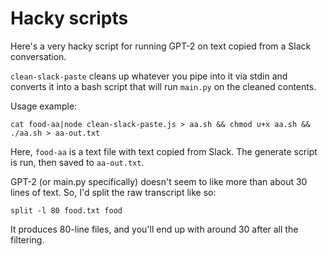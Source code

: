 # Hacky scripts

Here's a very hacky script for running GPT-2 on text copied from a Slack conversation.

`clean-slack-paste` cleans up whatever you pipe into it via stdin and converts it into a bash script that will run `main.py` on the cleaned contents.

Usage example:

    cat food-aa|node clean-slack-paste.js > aa.sh && chmod u+x aa.sh && ./aa.sh > aa-out.txt

Here, `food-aa` is a text file with text copied from Slack. The generate script is run, then saved to `aa-out.txt`.

GPT-2 (or main.py specifically) doesn't seem to like more than about 30 lines of text. So, I'd split the raw transcript like so:

    split -l 80 food.txt food

It produces 80-line files, and you'll end up with around 30 after all the filtering.
